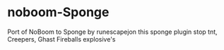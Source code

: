 # noboom-Sponge
Port of NoBoom to Sponge by runescapejon
this sponge plugin stop tnt, Creepers, Ghast Fireballs explosive's 
